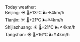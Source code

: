 Today weather:  
Beijing: ☀️   🌡️+13°C 🌬️→4km/h  
Tianjin: ☀️   🌡️+21°C 🌬️↗4km/h  
Shijiazhuang: ☀️   🌡️+21°C 🌬️↗4km/h  
Tangshan: ☀️   🌡️+16°C 🌬️↖4km/h  
